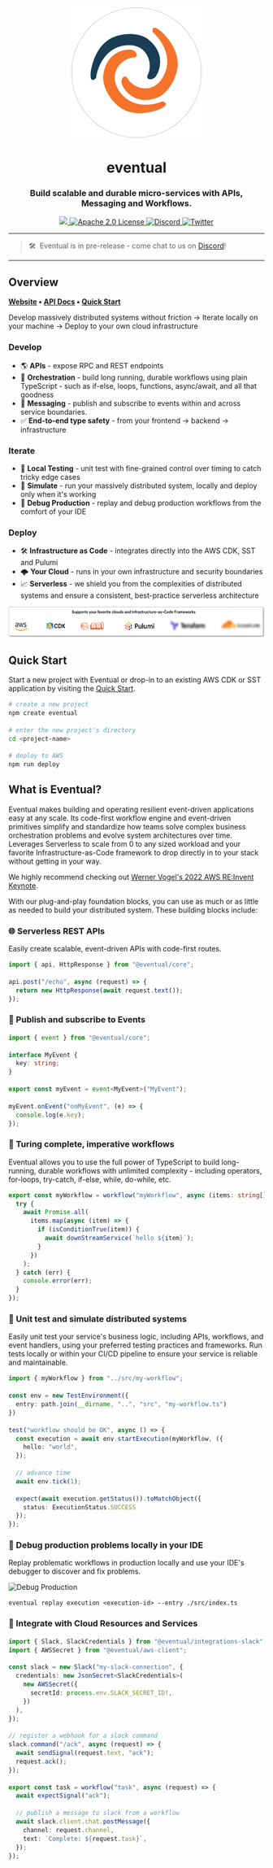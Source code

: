 <div align="center">
  <a href="https://eventual.net">
    <img src="assets/eventual-logo-white-bg-128px.svg" />
  </a>
  <br />
  <h1>eventual</h1>
  <h3>
  Build scalable and durable micro-services with APIs, Messaging and Workflows.
  </h3>
  
  
  <a href="https://badge.fury.io/js/@eventual%2Fcore.svg">
    <img src="https://badge.fury.io/js/@eventual%2Fcore.svg" />
  </a>
  <a href="https://github.com/eventual/eventual/blob/main/LICENSE">
    <img alt="Apache 2.0 License" src="https://img.shields.io/github/license/functionless/eventual" />
  </a>
  <a href="https://discord.gg/8hfnTn3QDT">
    <img alt="Discord" src="https://img.shields.io/discord/985291961885949973?color=7389D8&label&logo=discord&logoColor=ffffff" />
  </a>
  <a href="https://twitter.com/EventualCloud">
    <img alt="Twitter" src="https://img.shields.io/twitter/url.svg?label=%40EventualCloud&style=social&url=https%3A%2F%2Ftwitter.com%2FEventualCloud" />
  </a>
</div>

---

> 🛠&nbsp; Eventual is in pre-release - come chat to us on [Discord](https://discord.gg/8hfnTn3QDT)!

---

## Overview

**[Website](https://eventual.net/) • [API Docs](https://docs.eventual.net) • [Quick Start](https://docs.eventual.net/getting-started)**

Develop massively distributed systems without friction → Iterate locally on your machine → Deploy to your own cloud infrastructure

### Develop

- 🌎 **APIs** - expose RPC and REST endpoints
- 🚦 **Orchestration** - build long running, durable workflows using plain TypeScript - such as if-else, loops, functions, async/await, and all that goodness
- 💬 **Messaging** - publish and subscribe to events within and across service boundaries.
- ✅ **End-to-end type safety** - from your frontend → backend → infrastructure

### Iterate

- 🧪 **Local Testing** - unit test with fine-grained control over timing to catch tricky edge cases
- 🤖 **Simulate** - run your massively distributed system, locally and deploy only when it's working
- 🐞 **Debug Production** - replay and debug production workflows from the comfort of your IDE

### Deploy

- 🛠 **Infrastructure as Code** - integrates directly into the AWS CDK, SST and Pulumi
- 🌩️ **Your Cloud** - runs in your own infrastructure and security boundaries
- 📈 **Serverless** - we shield you from the complexities of distributed systems and ensure a consistent, best-practice serverless architecture

<p align="center">
  <img src="assets/logo-banner.svg" height="60px"  />
</p>

## Quick Start

Start a new project with Eventual or drop-in to an existing AWS CDK or SST application by visiting the [Quick Start](https://docs.eventual.net/getting-started).

```sh
# create a new project
npm create eventual

# enter the new project's directory
cd <project-name>

# deploy to AWS
npm run deploy
```

## What is Eventual?

Eventual makes building and operating resilient event-driven applications easy at any scale. Its code-first workflow engine and event-driven primitives simplify and standardize how teams solve complex business orchestration problems and evolve system architectures over time. Leverages Serverless to scale from 0 to any sized workload and your favorite Infrastructure-as-Code framework to drop directly in to your stack without getting in your way.

We highly recommend checking out [Werner Vogel's 2022 AWS RE:Invent Keynote](https://www.youtube.com/watch?v=RfvL_423a-I&t=328s).

With our plug-and-play foundation blocks, you can use as much or as little as needed to build your distributed system. These building blocks include:

### 🌐 Serverless REST APIs

Easily create scalable, event-driven APIs with code-first routes.

```ts
import { api, HttpResponse } from "@eventual/core";

api.post("/echo", async (request) => {
  return new HttpResponse(await request.text());
});
```

### 📣 Publish and subscribe to Events

```ts
import { event } from "@eventual/core";

interface MyEvent {
  key: string;
}

export const myEvent = event<MyEvent>("MyEvent");

myEvent.onEvent("onMyEvent", (e) => {
  console.log(e.key);
});
```

### 🤖 Turing complete, imperative workflows

Eventual allows you to use the full power of TypeScript to build long-running, durable workflows with unlimited complexity - including operators, for-loops, try-catch, if-else, while, do-while, etc.

```ts
export const myWorkflow = workflow("myWorkflow", async (items: string[]) => {
  try {
    await Promise.all(
      items.map(async (item) => {
        if (isConditionTrue(item)) {
          await downStreamService(`hello ${item}`);
        }
      })
    );
  } catch (err) {
    console.error(err);
  }
});
```

### 🧪 Unit test and simulate distributed systems

Easily unit test your service's business logic, including APIs, workflows, and event handlers, using your preferred testing practices and frameworks. Run tests locally or within your CI/CD pipeline to ensure your service is reliable and maintainable.

```ts
import { myWorkflow } from "../src/my-workflow";

const env = new TestEnvironment({
  entry: path.join(__dirname, "..", "src", "my-workflow.ts")
})

test("workflow should be OK", async () => {
  const execution = await env.startExecution(myWorkflow, ({
    hello: "world",
  });

  // advance time
  await env.tick(1);

  expect(await execution.getStatus()).toMatchObject({
    status: ExecutionStatus.SUCCESS
  });
});
```

### 🐞 Debug production problems locally in your IDE

Replay problematic workflows in production locally and use your IDE's debugger to discover and fix problems.

![Debug Production](./assets/debug-1.gif)

```
eventual replay execution <execution-id> --entry ./src/index.ts
```

### 🔌 Integrate with Cloud Resources and Services

```ts
import { Slack, SlackCredentials } from "@eventual/integrations-slack";
import { AWSSecret } from "@eventual/aws-client";

const slack = new Slack("my-slack-connection", {
  credentials: new JsonSecret<SlackCredentials>(
    new AWSSecret({
      secretId: process.env.SLACK_SECRET_ID!,
    })
  ),
});

// register a webhook for a slack command
slack.command("/ack", async (request) => {
  await sendSignal(request.text, "ack");
  request.ack();
});

export const task = workflow("task", async (request) => {
  await expectSignal("ack");

  // publish a message to slack from a workflow
  await slack.client.chat.postMessage({
    channel: request.channel,
    text: `Complete: ${request.task}`,
  });
});
```
